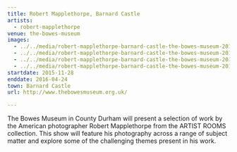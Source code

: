 ```yaml
---
title: Robert Mapplethorpe, Barnard Castle
artists:
  - robert-mapplethorpe
venue: the-bowes-museum
images:
  - ../../media/robert-mapplethorpe-barnard-castle-the-bowes-museum-2015-11-28-0.webp
  - ../../media/robert-mapplethorpe-barnard-castle-the-bowes-museum-2015-11-28-1.webp
  - ../../media/robert-mapplethorpe-barnard-castle-the-bowes-museum-2015-11-28-2.webp
  - ../../media/robert-mapplethorpe-barnard-castle-the-bowes-museum-2015-11-28-3.webp
startdate: 2015-11-28
enddate: 2016-04-24
town: Barnard Castle
url: http://www.thebowesmuseum.org.uk/

---
```


The Bowes Museum in County Durham will present a selection of work by the American photographer Robert Mapplethorpe from the ARTIST ROOMS collection. This show will feature his photography across a range of subject matter and explore some of the challenging themes present in his work.